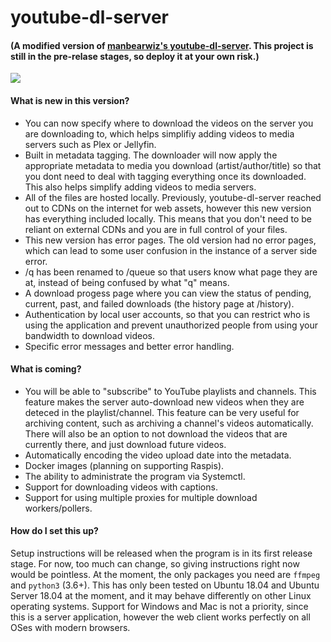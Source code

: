 # youtube-dl-server

#### (A modified version of [manbearwiz's youtube-dl-server](https://github.com/manbearwiz/youtube-dl-server). This project is still in the pre-relase stages, so deploy it at your own risk.)

![](https://i.imgur.com/qgYUeJz.png?raw=true)

#### What is new in this version?

- You can now specify where to download the videos on the server you are downloading to, which helps simplifiy adding videos to media servers such as Plex or Jellyfin.
- Built in metadata tagging. The downloader will now apply the appropriate metadata to media you download (artist/author/title) so that you dont need to deal with tagging everything once its downloaded. This also helps simplify adding videos to media servers.
- All of the files are hosted locally. Previously, youtube-dl-server reached out to CDNs on the internet for web assets, however this new version has everything included locally. This means that you don't need to be reliant on external CDNs and you are in full control of your files.
- This new version has error pages. The old version had no error pages, which can lead to some user confusion in the instance of a server side error.
- /q has been renamed to /queue so that users know what page they are at, instead of being confused by what "q" means.
- A download progess page where you can view the status of pending, current, past, and failed downloads (the history page at /history).
- Authentication by local user accounts, so that you can restrict who is using the application and prevent unauthorized people from using your bandwidth to download videos.
- Specific error messages and better error handling.

#### What is coming?

- You will be able to "subscribe" to YouTube playlists and channels. This feature makes the server auto-download new videos when they are deteced in the playlist/channel. This feature can be very useful for archiving content, such as archiving a channel's videos automatically. There will also be an option to not download the videos that are currently there, and just download future videos.
- Automatically encoding the video upload date into the metadata.
- Docker images (planning on supporting Raspis).
- The ability to administrate the program via Systemctl.
- Support for downloading videos with captions.
- Support for using multiple proxies for multiple download workers/pollers.

#### How do I set this up?

Setup instructions will be released when the program is in its first release stage. For now, too much can change, so giving instructions right now would be pointless. At the moment, the only packages you need are `ffmpeg` and `python3` (3.6+). This has only been tested on Ubuntu 18.04 and Ubuntu Server 18.04 at the moment, and it may behave differently on other Linux operating systems. Support for Windows and Mac is not a priority, since this is a server application, however the web client works perfectly on all OSes with modern browsers.